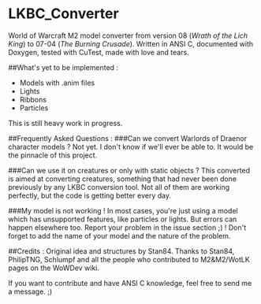 # LKBC_Converter
World of Warcraft M2 model converter from version 08 (_Wrath of the Lich King_) to 07-04 (_The Burning Crusade_).
Written in ANSI C, documented with Doxygen, tested with CuTest, made with love and tears.

##What's yet to be implemented :
* Models with .anim files
* Lights
* Ribbons
* Particles
	
This is still heavy work in progress.
  
  
##Frequently Asked Questions :
###Can we convert Warlords of Draenor character models ?
Not yet. I don't know if we'll ever be able to. It would be the pinnacle of this project.

###Can we use it on creatures or only with static objects ?
This converted is aimed at converting creatures, something that had never been done previously by any LKBC conversion tool.
Not all of them are working perfectly, but the code is getting better every day.

###My model is not working !
In most cases, you're just using a model which has unsupported features, like particles or lights. 
But errors can happen elsewhere too. Report your problem in the issue section ;) !
Don't forget to add the name of your model and the nature of the problem.
  
  
##Credits :
Original idea and structures by Stan84.
Thanks to Stan84, PhilipTNG, Schlumpf and all the people who contributed to M2&M2/WotLK pages on the WoWDev wiki.

If you want to contribute and have ANSI C knowledge, feel free to send me a message. ;)
